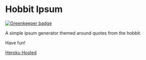 # Hobbit Ipsum

[![Greenkeeper badge](https://badges.greenkeeper.io/DaltonHart/hobbit-ipsum.svg)](https://greenkeeper.io/)

A simple ipsum generator themed around quotes from the hobbit. 

Have fun! 

[Heroku Hosted](https://hobbit-ipsum.herokuapp.com/)